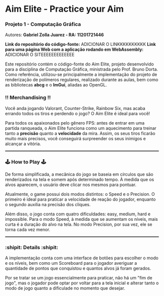 # Aim Elite - Practice your Aim
### Projeto 1 - Computação Gráfica

Autores: **Gabriel Zolla Juarez - RA: 11201721446**

**Link do repositório do código-fonte:** ADICIONAR O LINKKKKKKKKKK
**Link para uma página Web com a aplicação rodando em WebAssembly:** ADICIONAR O SITEEEEEEEEEEEEE

Este repositório contém o código-fonte do Aim Elite, projeto desenvolvido para a disciplina de Computação Gráfica, ministrada pelo Prof. Bruno Dorta. Como referência, utilizou-se principalmente a implementação do projeto de renderização de polímeros regulares, realizado durante as aulas, bem como as bibliotecas **abcg** e o **ImGui**, aliadas ao OpenGL. 

### :bangbang: **Merchandising** :bangbang:
Você anda jogando Valorant, Counter-Strike, Rainbow Six, mas acaba errando todos os tiros e perdendo o jogo? O Aim Elite é ideal para você!

Para todos os apaixonados pelo gênero FPS: antes de entrar em uma partida ranqueada, o Aim Elite funciona como um aquecimento para treinar tanto a **precisão** quanto a **velocidade** da mira. Assim, os seus tiros ficarão muito mais precisos, você conseguirá surpreender os seus inimigos e alcançar a vitória.

<hr style="border:1px solid gray"> </hr>

### :joystick: **How to Play** :joystick:
De forma simplificada, a mecânica do jogo se baseia em círculos que são renderizados na tela e somem após determinado tempo. À medida que os alvos aparecem, o usuário deve clicar nos mesmos para pontuar.

Atualmente, o game possui dois modos distintos: o Speed e o Precision. O primeiro é ideal para praticar a velocidade de reação do jogador, enquanto o segundo auxilia na precisão dos cliques. 

Além disso, o jogo conta com quatro dificuldades: easy, medium, hard e impossible. Para o modo Speed, à medida que se aumentam os níveis, mais curta é a duração do alvo na tela. No modo Precision, por sua vez, ele se torna cada vez menor.

<hr style="border:1px solid gray"> </hr>

### :shipit: **Details** :shipit:
A implementação conta com uma interface de botões para escolher o modo e os níveis, bem como um Scoreboard para o jogador averiguar a quantidade de pontos que conquistou e quantos alvos já foram gerados.

Por se tratar se um jogo essencialmente para praticar, não há um "fim de jogo", mas o jogador pode optar por voltar para a tela inicial e alterar tanto o modo de jogo quanto a dificulade no momento que desejar.
